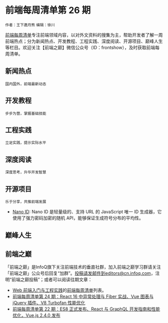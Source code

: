 # 前端每周清单第 26 期

`作者：王下邀月熊` `编辑：徐川`

[前端每周清单](http://www.infoq.com/cn/FE-Weekly)专注前端领域内容，以对外文资料的搜集为主，帮助开发者了解一周前端热点；分为新闻热点、开发教程、工程实践、深度阅读、开源项目、巅峰人生等栏目。欢迎关注【前端之巅】微信公众号（ID：frontshow），及时获取前端每周清单。

## 新闻热点

`国内国外，前端最新动态`


## 开发教程

`步步为营，掌握基础技能`



## 工程实践

`立足实践，提示实际水平`


## 深度阅读

`深度思考，升华开发智慧`


## 开源项目

`乐于分享，共推前端发展`

- [Nano ID](https://github.com/ai/nanoid): Nano ID 是轻量级的、支持 URL 的 JavaScript 唯一 ID 生成器，它使用了强力密码加密的随机 API，能够保证生成符号分布的平均性。

## 巅峰人生



## 前端之巅

「前端之巅」是InfoQ旗下关注前端技术的垂直社群，加入前端之巅学习群请关注「前端之巅」公众号后回复“加群”。投稿请发邮件到editors@cn.infoq.com，注明“前端之巅投稿”；或者可以阅读往期文章：

- [  Web 前端入门与工程实践](https://github.com/wxyyxc1992/Web-Development-And-Engineering-Practices)的[前端每周清单](https://parg.co/bh1)列表。
- [前端每周清单第 24 期：React 16 中异常处理与 Fiber 实战、Vue 图表与 jQuery 插件、V8 Turbofan 性能优化](https://zhuanlan.zhihu.com/p/28225477)
- [前端每周清单第 22 期：ES8 正式发布、React 与 GraphQL 开发指南和性能优化，Vue.js 2.4.0 发布](https://zhuanlan.zhihu.com/p/27932159)
